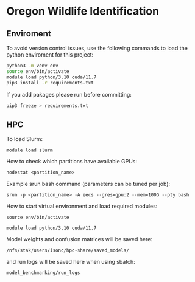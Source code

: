 # Oregon Wildlife Identification

## Enviroment
To avoid version control issues, use the following commands to load the python enviroment for this project:
```bash
python3 -m venv env
source env/bin/activate
module load python/3.10 cuda/11.7
pip3 install -r requirements.txt
```
If you add pakages please run before committing:
```bash
pip3 freeze > requirements.txt
```

## HPC
To load Slurm:

```module load slurm```

How to check which partitions have available GPUs:

```nodestat <partition_name>```

Example srun bash command (parameters can be tuned per job):

```srun -p <partition_name> -A eecs --gres=gpu:2 --mem=100G --pty bash```

How to start virtual environment and load required modules:

```source env/bin/activate ```

```module load python/3.10 cuda/11.7```

Model weights and confusion matrices will be saved here: 

```/nfs/stak/users/isonc/hpc-share/saved_models/```

and run logs will be saved here when using sbatch:

 ```model_benchmarking/run_logs```
